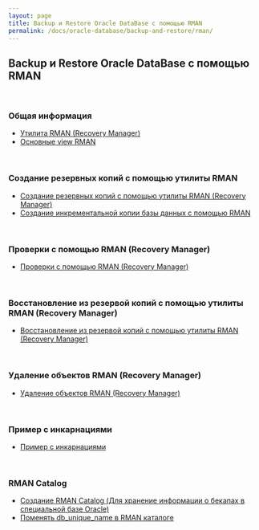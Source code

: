 ```yaml
---
layout: page
title: Backup и Restore Oracle DataBase с помощью RMAN
permalink: /docs/oracle-database/backup-and-restore/rman/
---
```



## Backup и Restore Oracle DataBase с помощью RMAN

<br/>

### Общая информация

<ul>
    <li>
        <a href="/docs/oracle-database/backup-and-restore/rman/about-oracle-rman/">Утилита RMAN (Recovery Manager)</a>
    </li>
    <li>
        <a href="/docs/oracle-database/backup-and-restore/rman/rman-view/"> Основные view RMAN</a>
    </li>
</ul>



<br/>

### Создание резервных копий с помощью утилиты RMAN

<ul>
    <li>
        <a href="/docs/oracle-database/backup-and-restore/rman/oracle-rman-backup/">Создание резервных копий с помощью утилиты RMAN (Recovery Manager)</a>
    </li>
    <li>
        <a href="/docs/oracle-database/backup-and-restore/rman/incremental-backup/">Создание инкрементальной копии базы данных с помощью RMAN</a>
    </li>
</ul>

<br/>

###  Проверки с помощью RMAN (Recovery Manager)

<ul>
    <li>
        <a href="/docs/oracle-database/backup-and-restore/rman/oracle-rman-check/">Проверки с помощью RMAN (Recovery Manager)</a>
    </li>
</ul>

<br/>

### Восстановление из резервой копий с помощью утилиты RMAN (Recovery Manager)

<ul>
    <li>
        <a href="/docs/oracle-database/backup-and-restore/rman/oracle-rman-restore-and-recover/">Восстановление из резервой копий с помощью утилиты RMAN (Recovery Manager)</a>
    </li>
</ul>


<br/>

### Удаление объектов RMAN (Recovery Manager)

<ul>
    <li>
        <a href="/docs/oracle-database/backup-and-restore/rman/oracle-rman-delete/">Удаление объектов RMAN (Recovery Manager)</a>
    </li>
</ul>


<br/>

### Пример с инкарнациями

<ul>
    <li>
        <a href="/docs/oracle-database/backup-and-restore/rman/rman-incarnations-sample/">Пример с инкарнациями</a>
    </li>
</ul>


<br/>

### RMAN Catalog

<ul>
    <li>
        <a href="/docs/oracle-database/backup-and-restore/rman/rman-catalog-installation/">Создание RMAN Catalog (Для хранение информации о бекапах в специальной базе Oracle)</a>
    </li>
    <li>
        <a href="/docs/oracle-database/backup-and-restore/rman/change-db-unique-name-in-catalog/">Поменять db_unique_name в RMAN каталоге</a>
    </li>
</ul>
